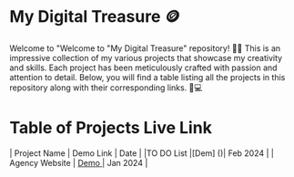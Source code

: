 # My Digital Treasure 🪙
Welcome to "Welcome to "My Digital Treasure" repository! 🎉📂 This is an impressive collection of my various projects that showcase my creativity and skills. Each project has been meticulously crafted with passion and attention to detail. Below, you will find a table listing all the projects in this repository along with their corresponding links. 🚀💻

# Table of Projects Live Link
| Project Name | Demo Link | Date |
|TO DO List |[Dem] ()| Feb 2024 |
| Agency Website   | [Demo ](https://stunning-zuccutto-50416b.netlify.app/) | Jan 2024  |
